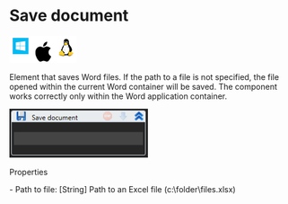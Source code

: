 # Save document

![](<../../../.gitbook/assets/image (98).png>)

Element that saves Word files. If the path to a file is not specified, the file opened within the current Word container will be saved. The component works correctly only within the Word application container.

![](<../../../.gitbook/assets/1 (132).png>)

Properties

&#x20;\- Path to file: \[String] Path to an Excel file (c:\folder\files.xlsx)

